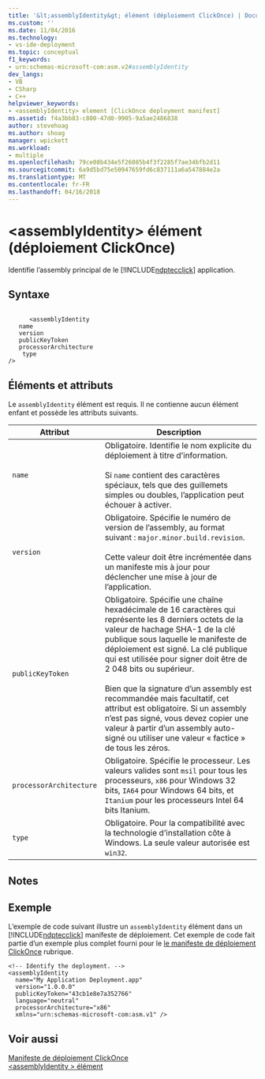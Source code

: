 ```yaml
---
title: '&lt;assemblyIdentity&gt; élément (déploiement ClickOnce) | Documents Microsoft'
ms.custom: ''
ms.date: 11/04/2016
ms.technology:
- vs-ide-deployment
ms.topic: conceptual
f1_keywords:
- urn:schemas-microsoft-com:asm.v2#assemblyIdentity
dev_langs:
- VB
- CSharp
- C++
helpviewer_keywords:
- <assemblyIdentity> element [ClickOnce deployment manifest]
ms.assetid: f4a3bb83-c800-47d0-9905-9a5ae2486838
author: stevehoag
ms.author: shoag
manager: wpickett
ms.workload:
- multiple
ms.openlocfilehash: 79ce08b434e5f26085b4f3f2285f7ae34bfb2d11
ms.sourcegitcommit: 6a9d5bd75e50947659fd6c837111a6a547884e2a
ms.translationtype: MT
ms.contentlocale: fr-FR
ms.lasthandoff: 04/16/2018
---
```

# <a name="ltassemblyidentitygt-element-clickonce-deployment"></a>&lt;assemblyIdentity&gt; élément (déploiement ClickOnce)
Identifie l’assembly principal de le [!INCLUDE[ndptecclick](../deployment/includes/ndptecclick_md.md)] application.  
  
## <a name="syntax"></a>Syntaxe  
  
```  
  
      <assemblyIdentity    
   name   
   version  
   publicKeyToken  
   processorArchitecture  
    type  
/>  
```  
  
## <a name="elements-and-attributes"></a>Éléments et attributs  
 Le `assemblyIdentity` élément est requis. Il ne contienne aucun élément enfant et possède les attributs suivants.  
  
|Attribut|Description|  
|---------------|-----------------|  
|`name`|Obligatoire. Identifie le nom explicite du déploiement à titre d’information.<br /><br /> Si `name` contient des caractères spéciaux, tels que des guillemets simples ou doubles, l’application peut échouer à activer.|  
|`version`|Obligatoire. Spécifie le numéro de version de l’assembly, au format suivant : `major.minor.build.revision`.<br /><br /> Cette valeur doit être incrémentée dans un manifeste mis à jour pour déclencher une mise à jour de l’application.|  
|`publicKeyToken`|Obligatoire. Spécifie une chaîne hexadécimale de 16 caractères qui représente les 8 derniers octets de la valeur de hachage SHA-1 de la clé publique sous laquelle le manifeste de déploiement est signé. La clé publique qui est utilisée pour signer doit être de 2 048 bits ou supérieur.<br /><br /> Bien que la signature d’un assembly est recommandée mais facultatif, cet attribut est obligatoire. Si un assembly n’est pas signé, vous devez copier une valeur à partir d’un assembly auto-signé ou utiliser une valeur « factice » de tous les zéros.|  
|`processorArchitecture`|Obligatoire. Spécifie le processeur. Les valeurs valides sont `msil` pour tous les processeurs, `x86` pour Windows 32 bits, `IA64` pour Windows 64 bits, et `Itanium` pour les processeurs Intel 64 bits Itanium.|  
|`type`|Obligatoire. Pour la compatibilité avec la technologie d’installation côte à Windows. La seule valeur autorisée est `win32`.|  
  
## <a name="remarks"></a>Notes  
  
## <a name="example"></a>Exemple  
 L’exemple de code suivant illustre un `assemblyIdentity` élément dans un [!INCLUDE[ndptecclick](../deployment/includes/ndptecclick_md.md)] manifeste de déploiement. Cet exemple de code fait partie d’un exemple plus complet fourni pour le [le manifeste de déploiement ClickOnce](../deployment/clickonce-deployment-manifest.md) rubrique.  
  
```  
<!-- Identify the deployment. -->  
<assemblyIdentity   
  name="My Application Deployment.app"  
  version="1.0.0.0"  
  publicKeyToken="43cb1e8e7a352766"  
  language="neutral"  
  processorArchitecture="x86"  
  xmlns="urn:schemas-microsoft-com:asm.v1" />  
```  
  
## <a name="see-also"></a>Voir aussi  
 [Manifeste de déploiement ClickOnce](../deployment/clickonce-deployment-manifest.md)   
 [\<assemblyIdentity > élément](../deployment/assemblyidentity-element-clickonce-application.md)